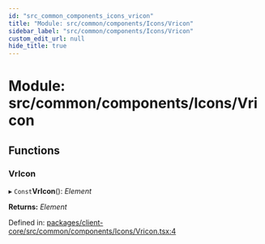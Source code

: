 ```yaml
---
id: "src_common_components_icons_vricon"
title: "Module: src/common/components/Icons/Vricon"
sidebar_label: "src/common/components/Icons/Vricon"
custom_edit_url: null
hide_title: true
---
```


# Module: src/common/components/Icons/Vricon

## Functions

### VrIcon

▸ `Const`**VrIcon**(): *Element*

**Returns:** *Element*

Defined in: [packages/client-core/src/common/components/Icons/Vricon.tsx:4](https://github.com/xr3ngine/xr3ngine/blob/a16a45d7e/packages/client-core/src/common/components/Icons/Vricon.tsx#L4)
